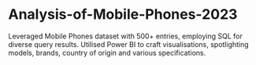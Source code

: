 # Analysis-of-Mobile-Phones-2023
Leveraged Mobile Phones dataset with 500+ entries, employing SQL for diverse query results.
Utilised Power BI to craft visualisations, spotlighting models, brands, country of origin and various specifications.
